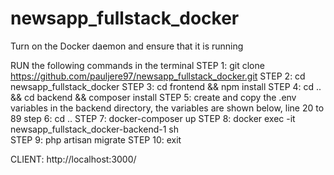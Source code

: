 # newsapp_fullstack_docker
Turn on the Docker daemon and ensure that it is running

RUN the following commands in the terminal
STEP 1: git clone https://github.com/pauljere97/newsapp_fullstack_docker.git
STEP 2: cd newsapp_fullstack_docker
STEP 3: cd frontend && npm install
STEP 4: cd .. && cd backend && composer install
STEP 5: create and copy the .env variables in the backend directory, the variables are shown below, line 20 to 89
step 6: cd ..
STEP 7: docker-composer up
STEP 8: docker exec -it newsapp_fullstack_docker-backend-1 sh  
STEP 9: php artisan migrate
STEP 10: exit  

CLIENT: http://localhost:3000/

<!-- 

APP_NAME=Laravel
APP_ENV=local
APP_KEY=base64:nBwPh+KAh46a/oNdYRlkZYHgj0+KYNwyeYR5Nmrz4fw=
APP_DEBUG=true
APP_URL=http://localhost

LOG_CHANNEL=stack
LOG_DEPRECATIONS_CHANNEL=null
LOG_LEVEL=debug

DB_CONNECTION=mysql
DB_HOST=mysql_db
DB_PORT=3306
DB_DATABASE=news_app_db
DB_USERNAME=root
DB_PASSWORD=root

BROADCAST_DRIVER=log
CACHE_DRIVER=file
FILESYSTEM_DISK=local
QUEUE_CONNECTION=sync
SESSION_DRIVER=file
SESSION_LIFETIME=120

MEMCACHED_HOST=127.0.0.1

REDIS_HOST=127.0.0.1
REDIS_PASSWORD=null
REDIS_PORT=6379

MAIL_MAILER=smtp
MAIL_HOST=mailpit
MAIL_PORT=1025
MAIL_USERNAME=null
MAIL_PASSWORD=null
MAIL_ENCRYPTION=null
MAIL_FROM_ADDRESS="hello@example.com"
MAIL_FROM_NAME="${APP_NAME}"

AWS_ACCESS_KEY_ID=
AWS_SECRET_ACCESS_KEY=
AWS_DEFAULT_REGION=us-east-1
AWS_BUCKET=
AWS_USE_PATH_STYLE_ENDPOINT=false

PUSHER_APP_ID=
PUSHER_APP_KEY=
PUSHER_APP_SECRET=
PUSHER_HOST=
PUSHER_PORT=443
PUSHER_SCHEME=https
PUSHER_APP_CLUSTER=mt1

VITE_PUSHER_APP_KEY="${PUSHER_APP_KEY}"
VITE_PUSHER_HOST="${PUSHER_HOST}"
VITE_PUSHER_PORT="${PUSHER_PORT}"
VITE_PUSHER_SCHEME="${PUSHER_SCHEME}"
VITE_PUSHER_APP_CLUSTER="${PUSHER_APP_CLUSTER}"



#NEWS ARTICLES APIS & KEYS
NEW_YORK_TIMES = "https://api.nytimes.com/svc/search/v2/articlesearch.json"
NEW_YORK_TIMES_KEY = "EACnq6ElQSLrAj34iKkBduFqqKXcPUoz"
NEWS_API = "https://newsapi.org/v2/everything"
NEWS_API_KEY = "edc0f10b056c4f92b3b575e6c85ac06c"
G_NEWS = "https://gnews.io/api/v4/search"
G_NEWS_KEY = "70dbfc9b7ff5f38a916efa6bc5ce9a0a"
GUARDIAN_NEWS = "https://content.guardianapis.com/search"
GUARDIAN_NEWS_KEY = "9fa21726-d229-4247-b133-0a14b69d8339" 

-->